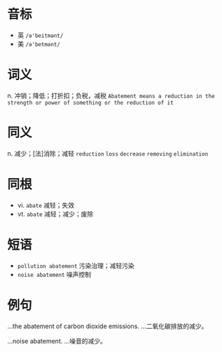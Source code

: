 # 音标

- 英 `/ə'beitmənt/`
- 美 `/ə'betmənt/`

# 词义

n. 冲销；降低；打折扣；负税，减税
`Abatement means a reduction in the strength or power of something or the reduction of it`

# 同义

n. 减少；[法]消除；减轻
`reduction` `loss` `decrease` `removing` `elimination`

# 同根

- vi. `abate` 减轻；失效
- vt. `abate` 减轻；减少；废除

# 短语

- `pollution abatement` 污染治理；减轻污染
- `noise abatement` 噪声控制

# 例句

...the abatement of carbon dioxide emissions.
...二氧化碳排放的减少。

...noise abatement.
...噪音的减少。


